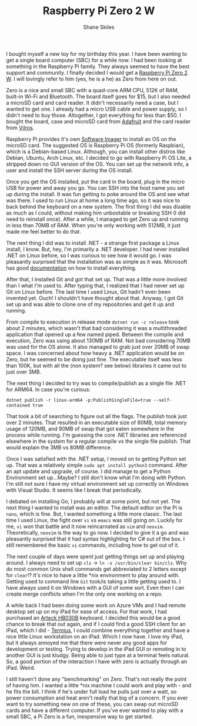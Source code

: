 ﻿---
layout: post
author: Shane Skiles
title: Raspberry Pi Zero 2 W
tags: [raspberry pi, zero 2 w, zero 2w]
---

I bought myself a new toy for my birthday this year. I have been wanting to get a
single board computer (SBC) for a while now. I had been looking at something in 
the Raspberry Pi family. They always seemed to have the best support and community.
I finally decided I would get a
<a href="https://www.raspberrypi.com/products/raspberry-pi-zero-2-w/">Raspberry Pi Zero 2 W</a>.
I will lovingly refer to him (yes, he is a he) as Zero from here on out.

Zero is a nice and small SBC with a quad-core ARM CPU, 512K of RAM, built-in Wi-Fi and Bluetooth.
The board itself goes for $15, but I also needed a microSD card and card reader. 
It didn't necessarily need a case, but I wanted to get one. I already had a micro USB
cable and power supply, so I didn't need to buy those. Altogether, I got everything for
less than $50. I bought the board, case and microSD card from 
<a href="https://www.adafruit.com/">Adafruit</a> and the card reader from
<a href="https://vilros.com/">Vilros</a>. 

Raspberry Pi provides it's own 
<a href="https://www.raspberrypi.com/software/">Software Imager</a> to install an OS
on the microSD card. The suggested OS is Raspberry Pi OS (formerly Raspbian), 
which is a Debian-based Linux. Although, you can install other distros like 
Debian, Ubuntu, Arch Linux, etc. I decided to go with Raspberry Pi OS Lite, 
a stripped down no GUI version of the OS. You can set up the network info, 
a user and install the SSH server during the OS install.

Once you get the OS installed, put the card in the board, plug in the micro USB 
for power and away you go. You can SSH into the host name you set up during the install.
It was fun getting to poke around the OS and see what was there. 
I used to run Linux at home a long time ago, so it was nice to back behind 
the keyboard on a new system. The first thing I did was disable as much as I could, 
without making him unbootable or breaking SSH (I did need to reinstall once). 
After a while, I managed to get Zero up and running in less than 70MB of RAM.
When you're only working with 512MB, it just made me feel better to do that.

The next thing I did was to install .NET - a strange first package a Linux install, I know.
But, hey, I'm primarily a .NET developer. I had never installed .NET on Linux before,
so I was curious to see how it would go. I was pleasantly surprised that the installation
was as simple as it was. Microsoft has good 
<a href="https://learn.microsoft.com/en-us/dotnet/core/install/linux">documentation</a> 
on how to install everything.

After that, I installed Git and got that set up. That was a little more involved than I
what I'm used to. After typing that, I realized that I had never set up Git on Linux before.
The last time I used Linux, Git hadn't even been invented yet. Ouch! I shouldn't have
thought about that. Anyway, I got Git set up and was able to clone one of my repositories
and get it up and running. 

From compile to execution in release mode `dotnet run -c release` took about 2 minutes, 
which wasn't that bad considering it was a multithreaded application that opened up 
a few named piped. Between the compile and execution, Zero was using about 130MB of RAM. 
Not bad considering 70MB was used for the OS alone. It also managed to grab just
over 20MB of swap space. I was concerned about how heavy a .NET application would 
be on Zero, but he seemed to be doing just fine. The executable itself was less 
than 100K, but with all the (non system? see below) libraries it came out to 
just over 3MB.

The next thing I decided to try was to compile/publish as a single file .NET for ARM64.
In case you're curious:

`dotnet publish -r linux-arm64 -p:PublishSingleFile=true --self-contained true`

That took a bit of searching to figure out all the flags. The publish took just over 
2 minutes. That resulted in an executable size of 80MB, total memory usage of 120MB, 
and 90MB of swap that got eaten somewhere in the process while running. I'm guessing 
the core .NET libraries are referenced elsewhere in the system for a regular compile
vs the single file publish. That would explain the 3MB vs 80MB difference.

Once I was satisfied with the .NET setup, I moved on to getting Python set up. 
That was a relatively simple `sudo apt install python3` command. 
After an apt update and upgrade, of course. I did manage to get a Python Environment
set up...Maybe? I still don't know what I'm doing with Python. I'm still not sure I
have my virtual environment set up correctly on Windows with Visual Studio. It seems
like I break that periodically. 

I debated on installing Go, I probably will at some point, but not yet. 
The next thing I wanted to install was an editor. The default editor on the Pi is
`nano`, which is fine. But, I wanted something a little more classic. The last time I
used Linux, the fight over `vi` vs `emacs` was still going on. Luckily for me,
`vi` won that battle and it now reincarnated as `vim` and `neovim`. Theoretically,
`neovim` is the way to go now. I decided to give it a go and was pleasantly surprised
that it had syntax highlighting for C# out of the box. I still remembered the basic
`vi` commands, including how to get out of it.

The next couple of days were spent just getting things set up and playing around.
I always need to set up `cls` -> `ln -s /usr/bin/clear bin/cls`. Why do most 
common Unix shell commands get abbreviated to 2 letters except for `clear`!? 
It's nice to have a little *nix environment to play around with. Getting used to
command line `Git` took/is taking a little getting used to. I have always used
it on Windows with a GUI of some sort. Even then I can create merge conflicts
when I'm the only one working on a repo.

A while back I had been doing some work on Azure VMs and I had remote desktop 
set up on my iPad for ease of access. For that work, I had purchased an 
<a href="https://www.google.com/search?q=arteck+hb030b&oq=arteck+hb030b">Arteck HB030B</a>
keyboard. I decided this would be a good chance to break that out again, and if I could
find a good SSH client for an iPad, which I did - 
<a href="https://termius.com/free-ssh-client-for-ipad">Termius</a>, I could combine 
everything together and have a nice little Linux workstation on an iPad. Which I
now have. I love my iPad, but it always annoyed me that there were never any
good apps for development or testing. Trying to develop in the iPad GUI or remoting 
in to another GUI is just kludgy. Being able to just type at a terminal feels natural.
So, a good portion of the interaction I have with zero is actually through an iPad.
Weird.

I still haven't done any "benchmarking" on Zero. That's not really the point of 
having him. I wanted a little *nix machine I could work and play with - 
and he fits the bill. I think if he's under full load he pulls just over a watt,
so power consumption and heat aren't really that big of a concern. If you ever 
want to try something new on one of these, you can swap out microSD cards 
and have a different computer. If you've ever wanted to play with a small SBC, 
a Pi Zero is a fun, inexpensive way to get started.
